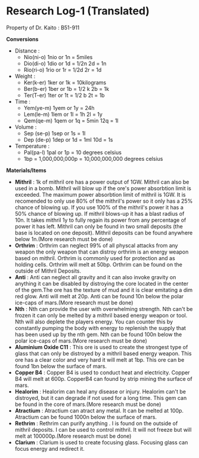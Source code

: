 # Research Log-1 (Translated)
Property of Dr. Kaito : B51-911 

**Conversions**
   - Distance : 
     - Nio(ni-o) 1nio or 1n = 5miles
     - Dio(di-o) 1dio or 1d = 1/2n  2d = 1n
     - Rio(ri-o) 1rio or 1r = 1/2d  2r = 1d 
   - Weight :
     - Ker(k-er) 1ker or 1k = 10kilograms
     - Ber(b-er) 1ber or 1b = 1/2 k   2b = 1k
     - Ter(T-er) 1ter or 1t = 1/2 b   2t = 1b 
   - Time :
     - Yem(ye-m) 1yem or 1y = 24h
     - Lem(le-m) 1lem or 1l = 1h   2l = 1y
     - Qem(qe-m) 1qem or 1q = 5min  12q = 1l
   - Volume :
     - Sep (se-p) 1sep or 1s = 1l
     - Dep (de-p) 1dep or 1d = 1ml  10d = 1s 
   - Temperature : 
     - Pal(pa-l) 1pal or 1p = 10 degrees celsius
     - 1bp = 1,000,000,000p = 10,000,000,000 degrees celsius
     
**Materials/Items**
   - **Mithril** :
       1k of mithril ore has a power output of 1GW. Mithril can also be used in a bomb. Mithril will blow up if the ore's power absorbtion limit is exceeded. The maximum power absorbtion limit of mithril is 1GW. It is 
     recomended to only use 80% of the mithril's power so it only has a 25% chance of blowing up. If you use 100% of the mithril's power it has a 50% chance of blowing up. If mithril blows-up it has a blast radius of 
     10n. It takes mithril 1y to fully regain its power from any percentage of power it has left. Mithril can only be found in two small deposits (the base is located on one deposit). Mithril deposits can be found 
     anywhere below 1n.(More research must be done)
   - **Orthrim** :
       Orthrim can neglect 99% of all physcal attacks from any weapon the only weapon that can distroy orthrim is an energy weapon based on mithril. Orthrim is commonly used for protection and as holding cells. Orthrim 
     will melt at 50bp. Orthrim can be found on the outside of Mithril Deposits.
   - **Anti** :
       Anti can neglect all gravity and it can also invoke gravity on anything it can be disabled by distroying the core located in the center of the gem.The ore has the texture of mud and it is clear emitating a dim red 
     glow. Anti will melt at  20p. Anti can  be found 10n below the polar ice-caps of mars.(More research must be done)
   - **Nth** :
       Nth can provide the user with overwhelming strength. Nth can't be frozen it can only be melted by a mithril based energy weapon or tool. Nth will also deplete the players energy. You can counter this by constantly 
     pumping the body with energy to replenish the supply that has been used up by the nth gem. Nth can be found 100n below the polar ice-caps of mars.(More research must be done)
   - **Aluminium Oxide C11** :
       This ore is used to create the strongest type of glass that can only be distroyed by a mithril based energy weapon. This ore has a clear color and very hard it will melt at 1bp. This ore can be found 1bn below the 
     surface of mars.
   - **Copper B4** :
       Copper B4 is used to conduct heat and electricity. Copper B4 will melt at 600p. CopperB4 can found by strip mining the surface of mars.
   - **Healorim** :
       Healorim can heal any disease or injury. Healorim can't be distroyed, but it can degrade if not used for a long time. This gem can be found in the core of mars.(More research must be done)
   - **Atractium** :
       Atractium can atract any metal. It can be melted at 100p. Atractium can be found 1000n below the surface of mars.
   - **Rethrim** :
       Rethrim can purify anything . I is found on the outside of mithril deposits. I can be used to control mithril. It will not freeze but will melt at 100000p.(More research must be done)
   - **Clarium** :
       Clarium is used to create focusing glass. Focusing glass can focus energy and  redirect it.
